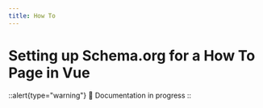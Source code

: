 ```yaml
---
title: How To
---
```


# Setting up Schema.org for a How To Page in Vue

::alert{type="warning"}
🔨 Documentation in progress
::
